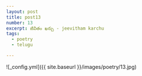 ```yaml
---
layout: post
title: post13
number: 13
excerpt: జీవితం ఖర్చు - jeevitham karchu
tags:
  - poetry
  - telugu

---
```




![_config.yml]({{ site.baseurl }}/images/poetry/13.jpg)

